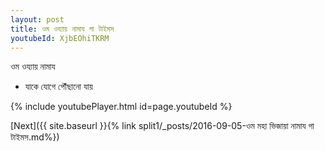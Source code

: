 ```yaml
---
layout: post
title: ওম ওয্যায় নামায গা টাইমস
youtubeId: XjbEOhiTKRM
---
```

 
 
 ওম ওয্যায় নামায  
 
 -  যাকে যোগে পৌঁছানো যায় 
 
  
 
  
 
 
 
 
 
 


{% include youtubePlayer.html id=page.youtubeId %}
 
[Next]({{ site.baseurl }}{% link  split1/_posts/2016-09-05-ওম মহা ভিজায়া নামায গা টাইমস.md%})
 
